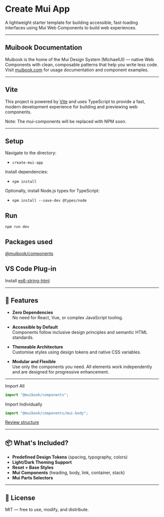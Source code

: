 # Create Mui App

A lightweight starter template for building accessible, fast-loading interfaces using Mui Web Components to build web experiences.

---

## Muibook Documentation

Muibook is the home of the Mui Design System (MichaelUI) — native Web Components with clean, composable patterns
that help you write less code. Visit [muibook.com](https://muibook.com) for usage documentation and component examples.

---

## Vite

This project is powered by [Vite](https://vitejs.dev/) and uses TypeScript to provide a fast,
modern development experience for building and previewing web components.

Note: The mui-components will be replaced with NPM soon.

---

## Setup

Navigate to the directory:

- `create-mui-app`

Install dependencies:

- `npm install`

Optionally, install Node.js types for TypeScript:

- `npm install --save-dev @types/node`

## Run

`npm run dev`

## Packages used

[@muibook/components](https://www.npmjs.com/package/@muibook/components)

## VS Code Plug-in

Install [es6-string-html](https://marketplace.visualstudio.com/items?itemName=Tobermory.es6-string-html)

---

## 🚀 Features

- **Zero Dependencies**  
  No need for React, Vue, or complex JavaScript tooling.

- **Accessible by Default**  
  Components follow inclusive design principles and semantic HTML standards.

- **Themeable Architecture**  
  Customise styles using design tokens and native CSS variables.

- **Modular and Flexible**  
  Use only the components you need. All elements work independently and are designed for progressive enhancement.

---

Import All

```javascript
import "@muibook/components";
```

Import Individually

```javascript
import "@muibook/components/mui-body";
```

[Review structure](https://www.npmjs.com/package/@muibook/components?activeTab=code)

---

## 📦 What's Included?

- **Predefined Design Tokens** (spacing, typography, colors)
- **Light/Dark Theming Support**
- **Reset + Base Styles**
- **Mui Components** (heading, body, link, container, stack)
- **Mui Parts Selectors**

---

## 📄 License

MIT — free to use, modify, and distribute.
